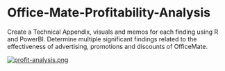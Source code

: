 # Office-Mate-Profitability-Analysis
Create a Technical Appendix, visuals and memos for each finding using R and PowerBI. Determine multiple significant findings related to the effectiveness of advertising, promotions and discounts of OfficeMate.

[![profit-analysis.png](https://i.postimg.cc/VN06CWR5/profit-analysis.png)](https://postimg.cc/bG8pXb4j)
